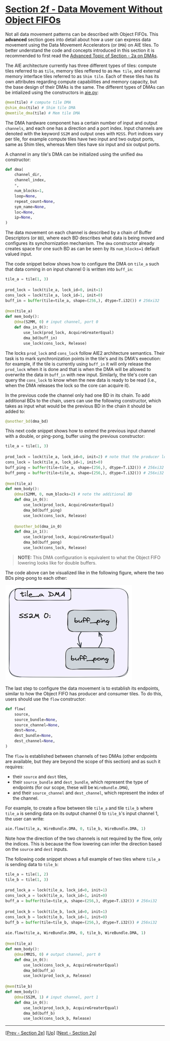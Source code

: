 <!---//===- README.md ---------------------------------------*- Markdown -*-===//
//
// This file is licensed under the Apache License v2.0 with LLVM Exceptions.
// See https://llvm.org/LICENSE.txt for license information.
// SPDX-License-Identifier: Apache-2.0 WITH LLVM-exception
//
// Copyright (C) 2024, Advanced Micro Devices, Inc.
// 
//===----------------------------------------------------------------------===//-->

# <ins>Section 2f - Data Movement Without Object FIFOs</ins>

Not all data movement patterns can be described with Object FIFOs. This **advanced** section goes into detail about how a user can express data movement using the Data Movement Accelerators (or `DMA`) on AIE tiles. To better understand the code and concepts introduced in this section it is recommended to first read the [Advanced Topic of Section - 2a on DMAs](../section-2a/README.md/#advanced-topic--data-movement-accelerators).

The AIE architecture currently has three different types of tiles: compute tiles referred to as `tile`, memory tiles reffered to as `Mem tile`, and external memory interface tiles referred to as `Shim tile`. Each of these tiles has its own attributes regarding compute capabilities and memory capacity, but the base design of their DMAs is the same. The different types of DMAs can be intialized using the constructors in [aie.py](../../../python/dialects/aie.py):
```python
@mem(tile) # compute tile DMA
@shim_dma(tile) # Shim tile DMA
@memtile_dma(tile) # Mem tile DMA
```

The DMA hardware component has a certain number of input and output `channels`, and each one has a direction and a port index. Input channels are denoted with the keyword `SS2M` and output ones with `M2SS`. Port indices vary per tile, for example compute tiles have two input and two output ports, same as Shim tiles, whereas Mem tiles have six input and six output ports.

A channel in any tile's DMA can be initialized using the unified `dma` constructor:
```python
def dma(
    channel_dir,
    channel_index,
    *,
    num_blocks=1,
    loop=None,
    repeat_count=None,
    sym_name=None,
    loc=None,
    ip=None,
)
```

The data movement on each channel is described by a chain of Buffer Descriptors (or `BD`), where each BD describes what data is being moved and configures its synchornization mechanism. The `dma` constructor already creates space for one such BD as can be seen by its `num_blocks=1` default valued input.

The code snippet below shows how to configure the DMA on `tile_a` such that data coming in on input channel 0 is written into `buff_in`:
```python
tile_a = tile(1, 3)

prod_lock = lock(tile_a, lock_id=0, init=1)
cons_lock = lock(tile_a, lock_id=1, init=0)
buff_in = buffer(tile=tile_a, shape=(256,), dtype=T.i32()) # 256xi32

@mem(tile_a)
def mem_body():
    @dma(S2MM, 0) # input channel, port 0
    def dma_in_0():
        use_lock(prod_lock, AcquireGreaterEqual)
        dma_bd(buff_in)
        use_lock(cons_lock, Release)
```
The locks `prod_lock` and `cons_lock` follow AIE2 architecture semantics. Their task is to mark synchronization points in the tile's and its DMA's execution: for example, if the tile is currently using `buff_in` it will only release the `prod_lock` when it is done and that is when the DMA will be allowed to overwrite the data in `buff_in` with new input. Similarly, the tile's core can query the `cons_lock` to know when the new data is ready to be read (i.e., when the DMA releases the lock so the core can acquire it).

In the previous code the channel only had one BD in its chain. To add additional BDs to the chain, users can use the following constructor, which takes as input what would be the previous BD in the chain it should be added to:
```python
@another_bd(dma_bd)
```

This next code snippet shows how to extend the previous input channel with a double, or ping-pong, buffer using the previous constructor:
```python
tile_a = tile(1, 3)

prod_lock = lock(tile_a, lock_id=0, init=2) # note that the producer lock now has 2 tokens
cons_lock = lock(tile_a, lock_id=1, init=0)
buff_ping = buffer(tile=tile_a, shape=(256,), dtype=T.i32()) # 256xi32
buff_pong = buffer(tile=tile_a, shape=(256,), dtype=T.i32()) # 256xi32

@mem(tile_a)
def mem_body():
    @dma(S2MM, 0, num_blocks=2) # note the additional BD
    def dma_in_0():
        use_lock(prod_lock, AcquireGreaterEqual)
        dma_bd(buff_ping)
        use_lock(cons_lock, Release)

    @another_bd(dma_in_0)
    def dma_in_1():
        use_lock(prod_lock, AcquireGreaterEqual)
        dma_bd(buff_pong)
        use_lock(cons_lock, Release)
```
> **NOTE:**  This DMA configuration is equivalent to what the Object FIFO lowering looks like for double buffers.

The code above can be visualized like in the following figure, where the two BDs ping-pong to each other:

<img src="../../assets/DMA_BDs.png" height=300 width="400">

The last step to configure the data movement is to establish its endpoints, similar to how the Object FIFO has producer and consumer tiles. To do this, users should use the `flow` constructor:
```python
def flow(
    source,
    source_bundle=None,
    source_channel=None,
    dest=None,
    dest_bundle=None,
    dest_channel=None,
)
```
The `flow` is established between channels of two DMAs (other endpoints are available, but they are beyond the scope of this section) and as such it requires:
* their `source` and `dest` tiles,
* their `source_bundle` and `dest_bundle`, which represent the type of endpoints (for our scope, these will be `WireBundle.DMA`),
* and their `source_channel` and `dest_channel`, which represent the index of the channel.

For example, to create a flow between tile `tile_a` and tile `tile_b` where `tile_a` is sending data on its output channel 0 to `tile_b`'s input channel 1, the user can write:
```python
aie.flow(tile_a, WireBundle.DMA, 0, tile_b, WireBundle.DMA, 1)
```
Note how the direction of the two channels is not required by the flow, only the indices. This is because the flow lowering can infer the direction based on the `source` and `dest` inputs.

The following code snippet shows a full example of two tiles where `tile_a` is sending data to `tile_b`:
```python
tile_a = tile(1, 2)
tile_b = tile(1, 3)

prod_lock_a = lock(tile_a, lock_id=0, init=1)
cons_lock_a = lock(tile_a, lock_id=1, init=0)
buff_a = buffer(tile=tile_a, shape=(256,), dtype=T.i32()) # 256xi32

prod_lock_b = lock(tile_b, lock_id=0, init=1)
cons_lock_b = lock(tile_b, lock_id=1, init=0)
buff_b = buffer(tile=tile_b, shape=(256,), dtype=T.i32()) # 256xi32

aie.flow(tile_a, WireBundle.DMA, 0, tile_b, WireBundle.DMA, 1)

@mem(tile_a)
def mem_body():
    @dma(MM2S, 0) # output channel, port 0
    def dma_in_0():
        use_lock(cons_lock_a, AcquireGreaterEqual)
        dma_bd(buff_a)
        use_lock(prod_lock_a, Release)

@mem(tile_b)
def mem_body():
    @dma(SS2M, 1) # input channel, port 1
    def dma_in_0():
        use_lock(prod_lock_b, AcquireGreaterEqual)
        dma_bd(buff_b)
        use_lock(cons_lock_b, Release)
```

-----
[[Prev - Section 2e](../section-2e/)] [[Up](..)] [[Next - Section 2g](../section-2g/)]
